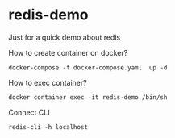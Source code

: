 # redis-demo
Just for a quick demo about redis

How to create container on docker?
```SHELL
docker-compose -f docker-compose.yaml  up -d
```

How to exec container?
```SHELL
docker container exec -it redis-demo /bin/sh 
```

Connect CLI
```SHELLL
redis-cli -h localhost
```
